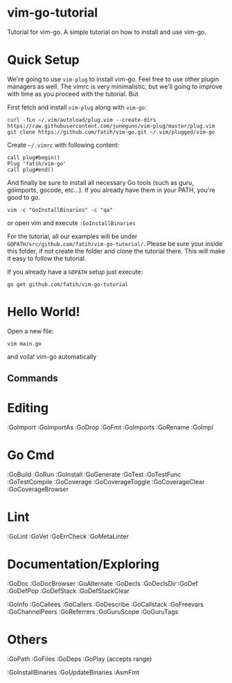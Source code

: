 # vim-go-tutorial

Tutorial for vim-go. A simple tutorial on how to install and use vim-go.

# Quick Setup

We're going to use `vim-plug` to install vim-go. Feel free to use other plugin
managers as well. The vimrc is very minimalistic, but we'll going to improve
with time as you proceed with the tutorial. But 

First fetch and install `vim-plug` along with `vim-go`:

```
curl -fLo ~/.vim/autoload/plug.vim --create-dirs https://raw.githubusercontent.com/junegunn/vim-plug/master/plug.vim
git clone https://github.com/fatih/vim-go.git ~/.vim/plugged/vim-go
```

Create `~/.vimrc` with following content:

```
call plug#begin()
Plug 'fatih/vim-go'
call plug#end()
```

And finally be sure to install all necessary Go tools (such as guru, goimports,
gocode, etc...). If you already have them in your PATH, you're good to go.

```
vim -c "GoInstallBinaries" -c "qa" 
```

or open vim and execute `:GoInstallBinaries`

For the tutorial, all our examples will be under
`GOPATH/src/github.com/fatih/vim-go-tutorial/`. Please be sure your inside this
folder, if not create the folder and clone the tutorial there. This will make
it easy to follow the tutorial.

If you already have a `GOPATH` setup just execute:

```
go get github.com/fatih/vim-go-tutorial
```

# Hello World!


Open a new file:

```
vim main.go
```

and voila! vim-go automatically 


## Commands

# Editing
:GoImport
:GoImportAs
:GoDrop
:GoFmt
:GoImports
:GoRename
:GoImpl

# Go Cmd
:GoBuild
:GoRun
:GoInstall
:GoGenerate
:GoTest
:GoTestFunc
:GoTestCompile
:GoCoverage
:GoCoverageToggle
:GoCoverageClear
:GoCoverageBrowser

# Lint
:GoLint
:GoVet
:GoErrCheck
:GoMetaLinter

# Documentation/Exploring
:GoDoc
:GoDocBrowser
:GoAlternate
:GoDecls
:GoDeclsDir
:GoDef
:GoDefPop
:GoDefStack
:GoDefStackClear

:GoInfo
:GoCallees
:GoCallers
:GoDescribe
:GoCallstack
:GoFreevars
:GoChannelPeers
:GoReferrers
:GoGuruScope
:GoGuruTags

# Others
:GoPath
:GoFiles
:GoDeps
:GoPlay (accepts range)

:GoInstallBinaries
:GoUpdateBinaries
:AsmFmt
